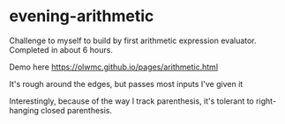 # evening-arithmetic
Challenge to myself to build by first arithmetic expression evaluator. Completed in about 6 hours.

Demo here https://olwmc.github.io/pages/arithmetic.html

It's rough around the edges, but passes most inputs I've given it

Interestingly, because of the way I track parenthesis, it's tolerant to right-hanging closed parenthesis.
